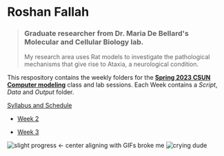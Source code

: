 # Roshan Fallah
>### Graduate researcher from Dr. Maria De Bellard's Molecular and Cellular Biology lab. 
>My research area uses Rat models to investigate the pathological mechanisms that give rise to Ataxia, a neurological condition.

This respository contains the weekly folders for the [**Spring 2023 CSUN Computer modeling**](https://github.com/Biol551-CSUN/Spring-2023) class and lab sessions.
Each Week contains a _Script_, _Data_ and _Output_ folder. 

[Syllabus and Schedule](https://github.com/Biol551-CSUN/Spring-2023/tree/main/Syllabus_and_Schedule)

* [Week 2](https://github.com/Biol551-CSUN/Fallah/tree/main/Week_02)

* [Week 3](https://github.com/Biol551-CSUN/Fallah/tree/main/Week_03)


![slight progress](https://github.com/rfallah23/Images/blob/main/giphy.gif)  <- center aligning with GIFs broke me ![crying dude](https://github.com/rfallah23/Images-GIFs/blob/main/crying%20man.gif)
                                                                               
                         

